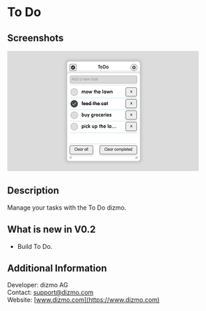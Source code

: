 # To Do

## Screenshots

![Manage your tasks with the To Do dizmo](./Todo.png)

## Description

Manage your tasks with the To Do dizmo.

## What is new in V0.2

* Build To Do.

## Additional Information

Developer: dizmo AG<br>
Contact: support@dizmo.com<br>
Website: [www.dizmo.com](https://www.dizmo.com)<br>
